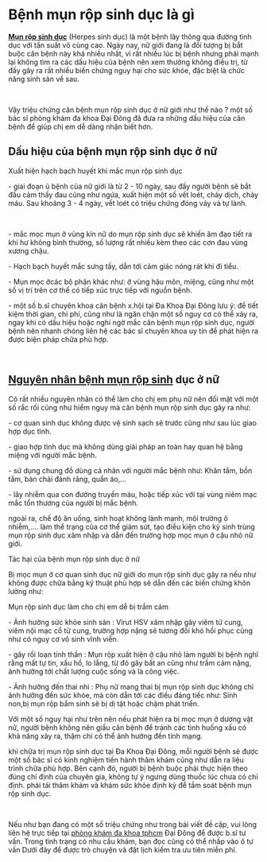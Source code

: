 <h1>Bệnh mụn rộp sinh dục là gì</h1>
<p><strong><a href="http://phongkhamdaidong.vn/benh-mun-rop-sinh-duc-nguyen-nhan-dau-hieu-va-cach-dieu-tri-16.html">Mụn rộp sinh dục</a></strong> (Herpes sinh dục) là một bệnh lây thông qua đường tình dục với tần suất vô cùng cao. Ngày nay, nữ giới đang là đối tượng bị bắt buộc căn bệnh này khá nhiều nhất, vì rất nhiều lúc bị bệnh nhưng phái mạnh lại không tìm ra các dấu hiệu của bệnh nên xem thường không điều trị, từ đấy gây ra rất nhiều biến chứng nguy hại cho sức khỏe, đặc biệt là chức năng sinh sản về sau.</p>

<p>&nbsp;</p>

<p>Vậy triệu chứng căn bệnh mụn rộp sinh dục ở nữ giới như thế nào ? một số bác sĩ phòng khám đa khoa Đại Đông đã đưa ra những dấu hiệu của căn bệnh để giúp chị em dễ dàng nhận biết hơn.</p>



<h2>Dấu hiệu của bệnh mụn rộp sinh dục ở nữ</h2>

<p>Xuất hiện hạch bạch huyết khi mắc mụn rộp sinh dục</p>

<div>- giai đoạn ủ bệnh của nữ giới là từ 2 - 10 ngày, sau đấy người bệnh sẽ bắt đầu cảm thấy đau cũng như ngứa, xuất hiện một số vết loét, chảy dịch, chảy máu. Sau khoảng 3 - 4 ngày, vết loét có triệu chứng đóng vảy và tự lành.
<p>&nbsp;</p>

<p>- mắc mọc mụn ở vùng kín nữ do mụn rộp sinh dục sẽ khiến âm đạo tiết ra khí hư không bình thường, số lượng rất nhiều kèm theo các cơn đau vùng xương chậu.</p>

<p>- Hạch bạch huyết mắc sưng tấy, dẫn tới cảm giác nóng rát khi đi tiểu.</p>

<p>- Mụn mọc ởcác bộ phận khác như: ở vùng hậu môn, miệng, cũng như một số vị trí trên cơ thể có tiếp xúc trực tiếp với nguồn bệnh.</p>
</div>

<p>- một số b.sĩ chuyên khoa căn bệnh x.hội tại Đa Khoa Đại Đông lưu ý: để tiết kiệm thời gian, chi phí, cũng như là ngăn chặn một số nguy cơ có thể xảy ra, ngay khi có dấu hiệu hoặc nghi ngờ mắc căn bệnh mụn rộp sinh dục, người bệnh nên nhanh chóng liên hệ các bác sĩ chuyên khoa uy tín để phát hiện ra được biện pháp chữa phù hợp.</p>

<p>&nbsp;</p>

<h2><a href="http://phongkhamdaidong.vn/benh-mun-rop-sinh-duc-nguyen-nhan-dau-hieu-va-cach-dieu-tri-16.html">Nguyên nhân bệnh mụn rộp sinh</a>&nbsp;dục ở nữ</h2>

<p>Có rất nhiều nguyên nhân có thể làm cho chị em phụ nữ nên đối mặt với một số rắc rối cũng như hiểm nguy mà căn bệnh mụn rộp sinh dục gây ra như:</p>

<div>
<p>- cơ quan sinh dục không được vệ sinh sạch sẽ trước cũng như sau lúc giao hợp dục tình.</p>

<p>- giao hợp tình dục mà không dùng giải pháp an toàn hay quan hệ bằng miệng với người mắc bệnh.</p>

<p>- sử dụng chung đồ dùng cá nhân với người mắc bệnh như: Khăn tắm, bồn tắm, bàn chải đánh răng, quần áo,&hellip;</p>

<p>- lây nhiễm qua con đường truyền máu, hoặc tiếp xúc với tại vùng niêm mạc mắc tổn thương của người bị mắc bệnh.</p>
</div>

<p>ngoài ra, chế độ ăn uống, sinh hoạt không lành mạnh, môi trường ô nhiễm,&hellip;. làm thể trạng của cơ thể giảm sút, tạo điều kiện cho ký sinh trùng mụn rộp sinh dục xâm nhập và dẫn đến trường hợp mọc mụn ở cậu nhỏ nữ giới.</p>

<p>Tác hại của bệnh mụn rộp sinh dục ở nữ</p>

<p>Bị mọc mụn ở cơ quan sinh dục nữ giới do mụn rộp sinh dục gây ra nếu như không được chữa bằng kỹ thuật phù hợp sẽ dẫn đến các biến chứng khôn lường như:</p>

<p>Mụn rộp sinh dục làm cho chị em dễ bị trầm cảm</p>

<div>
<p>- Ảnh hưởng sức khỏe sinh sản : Virut HSV xâm nhập gây viêm tử cung, viêm nội mạc cổ tử cung, trường hợp nặng sẽ tương đối khó hồi phục cũng như có nguy cơ vô sinh vĩnh viễn.</p>

<p>- gây rối loạn tinh thần : Mụn rộp xuất hiện ở cậu nhỏ làm người bị bệnh nghĩ rằng mất tự tin, xấu hổ, lo lắng, từ đó gây bất an cũng như trầm cảm nặng, ảnh hưởng tới chất lượng cuộc sống và là công việc.</p>

<p>- Ảnh hưởng đến thai nhi : Phụ nữ mang thai bị mụn rộp sinh dục không chỉ ảnh hưởng đến sức khỏe, mà còn dẫn tới các điều đáng tiếc như: Sinh non,bị mụn rộp bẩm sinh sẽ bị dị tật hoặc chậm phát triển.</p>
</div>

<p>Với một số nguy hại như trên nên nếu phát hiện ra bị mọc mụn ở dương vật nữ, người bệnh không nên giấu căn bệnh để tránh các tình huống xấu có khả năng xảy ra, thậm chí có thể ảnh hưởng đến tính mạng.</p>

<p>khi chữa trị mụn rộp sinh dục tại Đa Khoa Đại Đông, mỗi người bệnh sẽ được một số bác sĩ có kinh nghiệm tiến hành thăm khám cũng như dẫn ra liệu trình chữa phù hợp. Bên cạnh đó, người bị bệnh buộc phải thực hiện theo đúng chỉ định của chuyên gia, không tự ý ngưng dùng thuốc lúc chưa có chỉ định. phải tái thăm khám và khám sức khỏe định kỳ để tầm soát bệnh mụn rộp sinh dục.</p>

<p>&nbsp;</p>

<p>Nếu như bạn đang có một số triệu chứng như trong bài viết đề cập, vui lòng liên hệ trực tiếp tại <a href="http://phongkhamdaidong.vn/">phòng khám đa khoa tphcm</a>&nbsp;Đại Đông để được b.sĩ tư vấn. Trong tình trạng có nhu cầu khám, bạn đọc cũng có thể nhấp vào ô tư vấn Dưới đây để được trò chuyện và đặt lịch kiểm tra ưu tiên miễn phí.</p>

<p>&nbsp;</p>

<div>
<p>&nbsp;</p>
</div>
